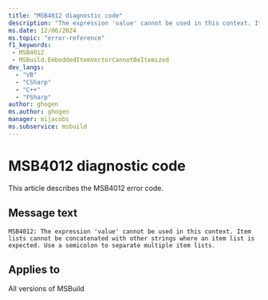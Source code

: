 ```yaml
---
title: "MSB4012 diagnostic code"
description: "The expression 'value' cannot be used in this context. Item lists cannot be concatenated with other strings where an item list is expected. Use a semicolon to separate multiple item lists."
ms.date: 12/06/2024
ms.topic: "error-reference"
f1_keywords:
 - MSB4012
 - MSBuild.EmbeddedItemVectorCannotBeItemized
dev_langs:
  - "VB"
  - "CSharp"
  - "C++"
  - "FSharp"
author: ghogen
ms.author: ghogen
manager: mijacobs
ms.subservice: msbuild
---
```


# MSB4012 diagnostic code

<!-- :::ErrorDefinitionDescription::: -->
<!-- :::editable-content name="introDescription"::: -->
This article describes the MSB4012 error code.
<!-- :::editable-content-end::: -->

## Message text

```output
MSB4012: The expression 'value' cannot be used in this context. Item lists cannot be concatenated with other strings where an item list is expected. Use a semicolon to separate multiple item lists.
```

<!-- :::editable-content name="postOutputDescription"::: -->
<!--
{StrBegin="MSB4012: "}UE: This message is shown when the user does not properly specify an item list when an item list is expected
    e.g. "badprefix@(foo)badsuffix" instead of "prefix; @(foo); suffix"
-->
<!-- :::editable-content-end::: -->
<!-- :::ErrorDefinitionDescription-end::: -->

## Applies to

All versions of MSBuild
